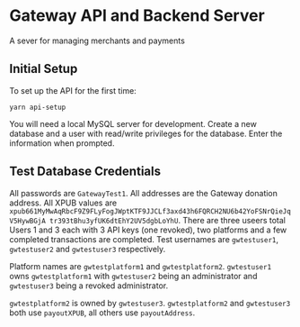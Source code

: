 # Gateway API and Backend Server

A sever for managing merchants and payments

## Initial Setup

To set up the API for the first time:

```
yarn api-setup
```

You will need a local MySQL server for development. Create a new database and a
user with read/write privileges for the database. Enter the information when
prompted.

## Test Database Credentials

All passwords are `GatewayTest1`. All addresses are the Gateway donation
address. All XPUB values are
`xpub661MyMwAqRbcF9Z9FLyFogJWptKTF9JJCLf3axd43h6FQRCH2NU6b42YoFSNrQieJqV5HywBGjA
tr393tBhu3yfUK6dtEhY2UV5dgbLoYhU`. There are three useers total Users 1 and 3
each with 3 API keys (one revoked), two platforms and a few
completed transactions are completed. Test usernames are `gwtestuser1`,
`gwtestuser2` and `gwtestuser3` respectively.

Platform names are `gwtestplatform1` and `gwtestplatform2`. `gwtestuser1` owns
`gwtestplatform1` with `gwtestuser2` being an administrator and `gwtestuser3`
being a revoked administrator.

`gwtestplatform2` is owned by `gwtestuser3`. `gwtestplatform2` and `gwtestuser3`
both use `payoutXPUB`, all others use `payoutAddress`.
